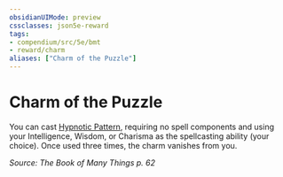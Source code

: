 ```yaml
---
obsidianUIMode: preview
cssclasses: json5e-reward
tags:
- compendium/src/5e/bmt
- reward/charm
aliases: ["Charm of the Puzzle"]
---
```

# Charm of the Puzzle

You can cast [Hypnotic Pattern](z_compendium/spells/hypnotic-pattern.md), requiring no spell components and using your Intelligence, Wisdom, or Charisma as the spellcasting ability (your choice). Once used three times, the charm vanishes from you.

*Source: The Book of Many Things p. 62*